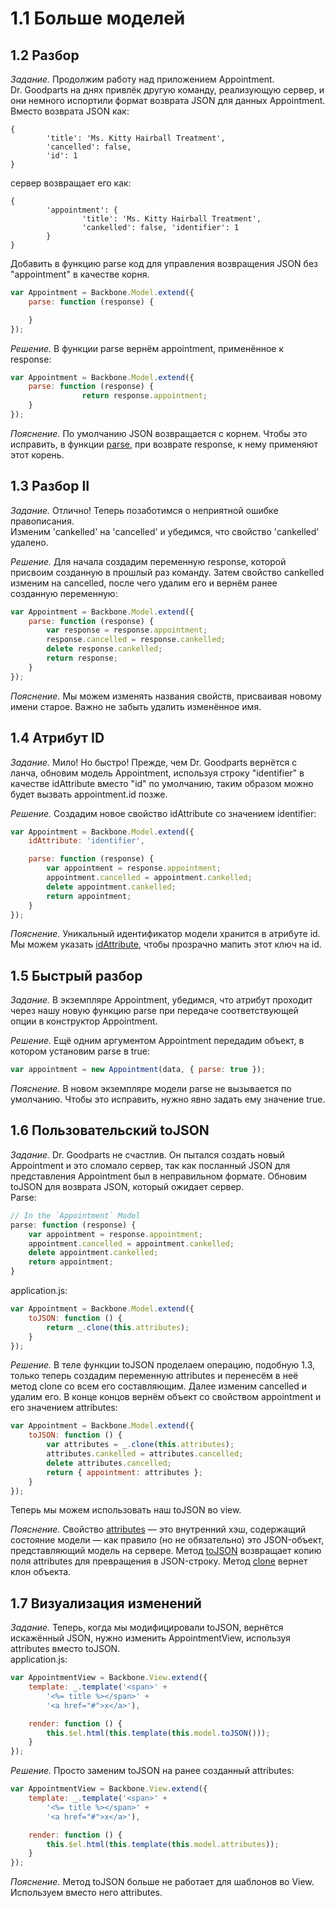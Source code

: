 # 1.1 Больше моделей

## 1.2 Разбор

_Задание._
Продолжим работу над приложением Appointment.    
Dr. Goodparts на днях привлёк другую команду, реализующую сервер, и они немного испортили формат возврата JSON для данных Appointment. Вместо возврата JSON как: 
```
{ 
		'title': 'Ms. Kitty Hairball Treatment', 
		'cancelled': false, 
		'id': 1 
}
```
сервер возвращает его как: 
```
{ 	
		'appointment': { 
				'title': 'Ms. Kitty Hairball Treatment', 
				'cankelled': false, 'identifier': 1 
		}
} 
``` 
Добавить в функцию parse код для управления возвращения JSON без "appointment" в качестве корня.
```javascript
var Appointment = Backbone.Model.extend({
    parse: function (response) {

    }
});
```

_Решение._
В функции parse вернём appointment, применённое к response:
```javascript
var Appointment = Backbone.Model.extend({
  	parse: function (response) {
				return response.appointment;
  	}
});
```

_Пояснение._
По умолчанию JSON возвращается с корнем. Чтобы это исправить, в функции [parse](http://backbonejs.ru/#Model-parse), при возврате response, к нему применяют этот корень.

## 1.3 Разбор II

_Задание._ 
Отлично! Теперь позаботимся о неприятной ошибке правописания.   
Изменим 'cankelled' на 'cancelled' и убедимся, что свойство 'cankelled' удалено.   

_Решение._
Для начала создадим переменную response, которой присвоим созданную в прошлый раз команду. Затем свойство cankelled изменим на cancelled, после чего удалим его и вернём ранее созданную переменную:
```javascript
var Appointment = Backbone.Model.extend({
    parse: function (response) {
        var response = response.appointment;
        response.cancelled = response.cankelled;
        delete response.cankelled;
        return response;
    }
});
```

_Пояснение._
Мы можем изменять названия свойств, присваивая новому имени старое. Важно не забыть удалить изменённое имя.

## 1.4 Атрибут ID

_Задание._
Мило! Но быстро! Прежде, чем Dr. Goodparts вернётся с ланча, обновим модель Appointment, используя строку "identifier" в качестве idAttribute вместо "id" по умолчанию, таким образом можно будет вызвать appointment.id позже. 

_Решение._
Создадим новое свойство idAttribute со значением identifier:
```javascript
var Appointment = Backbone.Model.extend({
    idAttribute: 'identifier',

    parse: function (response) {
        var appointment = response.appointment;
        appointment.cancelled = appointment.cankelled;
        delete appointment.cankelled;
        return appointment;
    }
});
```

_Пояснение._
Уникальный идентификатор модели хранится в атрибуте id. Мы можем указать [idAttribute](http://backbonejs.ru/#Model-idAttribute), чтобы прозрачно мапить этот ключ на id.

## 1.5 Быстрый разбор

_Задание._
В экземпляре Appointment, убедимся, что атрибут проходит через нашу новую функцию parse при передаче соответствующей опции в конструктор Appointment.

_Решение._
Ещё одним аргументом Appointment передадим объект, в котором установим parse в true:
```javascript
var appointment = new Appointment(data, { parse: true });
```

_Пояснение._
В новом экземпляре модели parse не вызывается по умолчанию. Чтобы это исправить, нужно явно задать ему значение true.

## 1.6 Пользовательский toJSON

_Задание._
Dr. Goodparts не счастлив. Он пытался создать новый Appointment и это сломало сервер, так как посланный JSON для представления Appointment был в неправильном формате. Обновим toJSON для возврата JSON, который ожидает сервер.    
Parse:
```javascript
// In the `Appointment` Model
parse: function (response) {
    var appointment = response.appointment;
    appointment.cancelled = appointment.cankelled;
    delete appointment.cankelled;
    return appointment;
}
```
application.js:
```javascript
var Appointment = Backbone.Model.extend({
    toJSON: function () {
        return _.clone(this.attributes);
    }
});
```

_Решение._
В теле функции toJSON проделаем операцию, подобную 1.3, только теперь создадим переменную attributes и перенесём в неё метод clone со всем его составляющим. Далее изменим cancelled и удалим его. В конце концов вернём объект со свойством appointment и его значением attributes:
```javascript
var Appointment = Backbone.Model.extend({
    toJSON: function () {
        var attributes = _.clone(this.attributes);
        attributes.cankelled = attributes.cancelled;
        delete attributes.cancelled;
        return { appointment: attributes };
    }
});
```
Теперь мы можем использовать наш toJSON во view.

_Пояснение._
Свойство [attributes](http://backbonejs.ru/#Model-attributes) — это внутренний хэш, содержащий состояние модели — как правило (но не обязательно) это JSON-объект, представляющий модель на сервере. Метод [toJSON](http://backbonejs.ru/#Model-toJSON) возвращает копию поля attributes для превращения в JSON-строку. Метод [clone](http://underscorejs.ru/#clone) вернет клон объекта.

## 1.7 Визуализация изменений

_Задание._
Теперь, когда мы модифицировали toJSON, вернётся искажённый  JSON, нужно изменить AppointmentView, используя attributes вместо toJSON.    
application.js:
```javascript
var AppointmentView = Backbone.View.extend({
    template: _.template('<span>' +
        '<%= title %></span>' +
        '<a href="#">x</a>'),

    render: function () {
        this.$el.html(this.template(this.model.toJSON()));
    }
});
```

_Решение._
Просто заменим toJSON на ранее созданный attributes:
```javascript
var AppointmentView = Backbone.View.extend({
    template: _.template('<span>' +
        '<%= title %></span>' +
        '<a href="#">x</a>'),

    render: function () {
        this.$el.html(this.template(this.model.attributes));
    }
});
```

_Пояснение._
Метод toJSON больше не работает для шаблонов во View. Используем вместо него attributes.